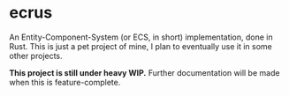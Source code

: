 # ecrus
An Entity-Component-System (or ECS, in short) implementation, done in Rust. This
is just a pet project of mine, I plan to eventually use it in some other projects. 

**This project is still under heavy WIP.** Further documentation will be made when
this is feature-complete.